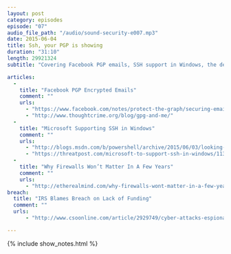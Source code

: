 ```yaml
---
layout: post
category: episodes
episode: "07"
audio_file_path: "/audio/sound-security-e007.mp3"
date: 2015-06-04
title: Ssh, your PGP is showing
duration: "31:10"
length: 29921324
subtitle: "Covering Facebook PGP emails, SSH support in Windows, the death of firewalls, and more."

articles: 
  - 
    title: "Facebook PGP Encrypted Emails"
    comment: ""
    urls: 
      - "https://www.facebook.com/notes/protect-the-graph/securing-email-communications-from-facebook/1611941762379302"
      - "http://www.thoughtcrime.org/blog/gpg-and-me/"
  - 
    title: "Microsoft Supporting SSH in Windows"
    comment: ""
    urls: 
      - "http://blogs.msdn.com/b/powershell/archive/2015/06/03/looking-forward-microsoft-support-for-secure-shell-ssh.aspx"
      - "https://threatpost.com/microsoft-to-support-ssh-in-windows/113120"
  - 
    title: "Why Firewalls Won’t Matter In A Few Years"
    comment: ""
    urls: 
      - "http://etherealmind.com/why-firewalls-wont-matter-in-a-few-years/"
breach: 
  title: "IRS Blames Breach on Lack of Funding"
  comment: ""
  urls: 
      - "http://www.csoonline.com/article/2929749/cyber-attacks-espionage/security-short-take-blame-for-irs-data-breach-laid-on-cybersecurity-cuts.html#tk.rss_all"

---
```

{% include show_notes.html %}
